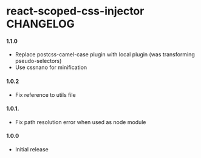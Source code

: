 # react-scoped-css-injector CHANGELOG

#### 1.1.0
* Replace postcss-camel-case plugin with local plugin (was transforming pseudo-selectors)
* Use cssnano for minification

#### 1.0.2
* Fix reference to utils file

#### 1.0.1.
* Fix path resolution error when used as node module

#### 1.0.0
* Initial release
